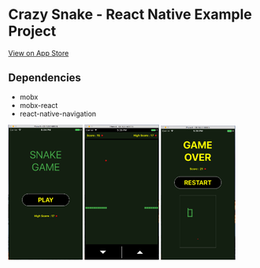 # Crazy Snake - React Native Example Project


[View on App Store](https://itunes.apple.com/us/app/hungry-crazy-snake/id1292429610?ls=1&mt=8)

Dependencies
----------------
- mobx
- mobx-react
- react-native-navigation

<img src="images/cs1.png"  width="30%"/>
<img src="images/cs2.png"  width="30%"/>
<img src="images/cs3.png"  width="30%"/>